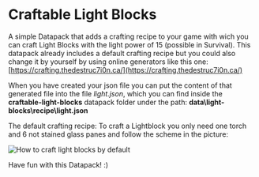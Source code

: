 # Craftable Light Blocks
A simple Datapack that adds a crafting recipe to your game with wich you can craft Light Blocks with the light power of 15 (possible in Survival). This datapack already includes a default crafting recipe but you could also change it by yourself by using online generators like this one: [https://crafting.thedestruc7i0n.ca/](https://crafting.thedestruc7i0n.ca/)

When you have created your json file you can put the content of that generated file into the file _light.json_, which you can find inside the **craftable-light-blocks** datapack folder under the path: **data\light-blocks\recipe\light.json**

The default crafting recipe: To craft a Lightblock you only need one torch and 6 not stained glass panes and follow the scheme in the picture:

![How to craft light blocks by default](https://cdn.modrinth.com/data/cached_images/84c14ff1ae44a833afe6ed859fc496fea925b90e.png)

Have fun with this Datapack! :)
